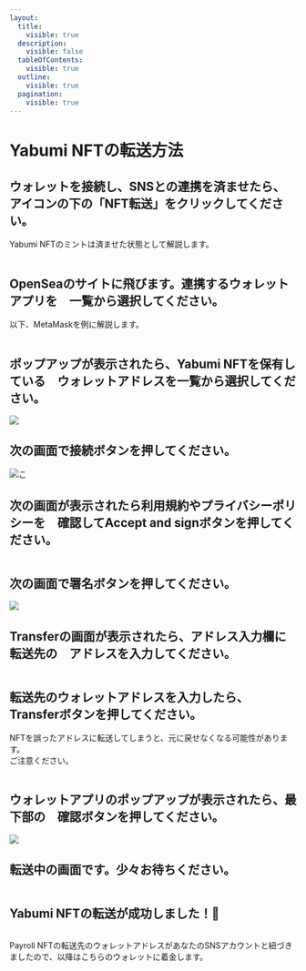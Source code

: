 ```yaml
---
layout:
  title:
    visible: true
  description:
    visible: false
  tableOfContents:
    visible: true
  outline:
    visible: true
  pagination:
    visible: true
---
```


# Yabumi NFTの転送方法

## ウォレットを接続し、SNSとの連携を済ませたら、アイコンの下の「NFT転送」をクリックしてください。

Yabumi NFTのミントは済ませた状態として解説します。

<figure><img src="../../.gitbook/assets/image (28).png" alt=""><figcaption></figcaption></figure>

## OpenSeaのサイトに飛びます。連携するウォレットアプリを　一覧から選択してください。

以下、MetaMaskを例に解説します。

<figure><img src="../../.gitbook/assets/image (41).png" alt=""><figcaption></figcaption></figure>

## ポップアップが表示されたら、Yabumi NFTを保有している　ウォレットアドレスを一覧から選択してください。

![](<../../.gitbook/assets/image (26).png>)

## 次の画面で接続ボタンを押してください。

![](<../../.gitbook/assets/image (37).png>)こ

## 次の画面が表示されたら利用規約やプライバシーポリシーを　確認してAccept and signボタンを押してください。

<figure><img src="../../.gitbook/assets/image (55).png" alt=""><figcaption></figcaption></figure>

## 次の画面で署名ボタンを押してください。

![](<../../.gitbook/assets/image (4).png>)

## Transferの画面が表示されたら、アドレス入力欄に転送先の　アドレスを入力してください。

<figure><img src="../../.gitbook/assets/image (9).png" alt=""><figcaption></figcaption></figure>

## 転送先のウォレットアドレスを入力したら、Transferボタンを押してください。

NFTを誤ったアドレスに転送してしまうと、元に戻せなくなる可能性があります。\
ご注意ください。

<figure><img src="../../.gitbook/assets/image (6).png" alt=""><figcaption></figcaption></figure>

## ウォレットアプリのポップアップが表示されたら、最下部の　確認ボタンを押してください。

![](<../../.gitbook/assets/image (27).png>)

## 転送中の画面です。少々お待ちください。

<figure><img src="../../.gitbook/assets/image (10).png" alt=""><figcaption></figcaption></figure>

## Yabumi NFTの転送が成功しました！🎉

<figure><img src="../../.gitbook/assets/image (18).png" alt=""><figcaption></figcaption></figure>

Payroll NFTの転送先のウォレットアドレスがあなたのSNSアカウントと紐づきましたので、以降はこちらのウォレットに着金します。

